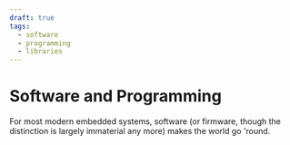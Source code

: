 ```yaml
---
draft: true
tags:
  - software
  - programming
  - libraries
---
```

# Software and Programming

For most modern embedded systems, software (or firmware, though the
distinction is largely immaterial any more) makes the world go 'round. 

